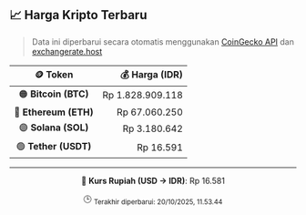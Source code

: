 

<!-- HARGA_KRIPTO -->
## 📈 Harga Kripto Terbaru

> Data ini diperbarui secara otomatis menggunakan [CoinGecko API](https://www.coingecko.com/) dan [exchangerate.host](https://exchangerate.host/)

<div align="center">

| 🪙 Token | 💰 Harga (IDR) |
|:------:|---------------:|
| 🟠 **Bitcoin (BTC)**   | Rp 1.828.909.118 |
| 🔵 **Ethereum (ETH)**  | Rp 67.060.250 |
| 🟣 **Solana (SOL)**    | Rp 3.180.642 |
| 🟢 **Tether (USDT)**   | Rp 16.591 |

---

💱 **Kurs Rupiah (USD → IDR)**: Rp 16.581

🕒 <sub>Terakhir diperbarui: 20/10/2025, 11.53.44</sub>

</div>
<!-- /HARGA_KRIPTO -->